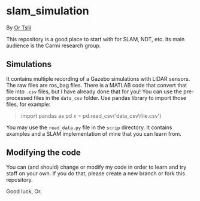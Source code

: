 # slam_simulation
By [Or Tslil](https://github.com/ortslil64)

This repository is a good place to start with for SLAM, NDT, etc.
Its main audience is the Carmi research group.

## Simulations
It contains multiple recording of a Gazebo simulations with LIDAR sensors.
The raw files are ros_bag files. There is a MATLAB code that convert that file into `.csv` files, but I have already done that for you!
You can use the pre-processed files in the `data_csv` folder. Use pandas library to import those files, 
for example:
>import pandas as pd
>x = pd.read_csv('data_csv\file.csv')

You may use the `read_data.py` file in the `scrip` directory. It contains examples and a SLAM implementation of mine that you can learn from.
 ## Modifying the code
 You can (and should) change or modify my code in order to learn and try staff on your own.
 If you do that, please create a new branch or fork this repository.
 
 Good luck,
 Or.
